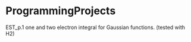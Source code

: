 # ProgrammingProjects
EST_p.1 one and two electron integral for Gaussian functions. (tested with H2)
